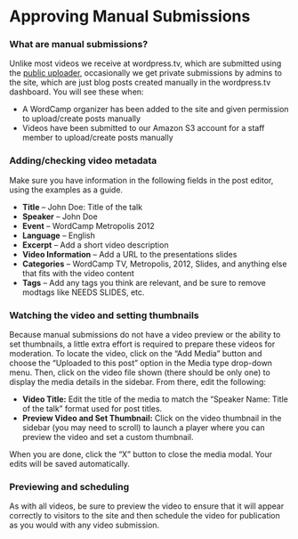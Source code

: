 # Approving Manual Submissions

### What are manual submissions?

Unlike most videos we receive at wordpress.tv, which are submitted using the [public uploader](http://wordpress.tv/submit-video/), occasionally we get private submissions by admins to the site, which are just blog posts created manually in the wordpress.tv dashboard. You will see these when:

* A WordCamp organizer has been added to the site and given permission to upload/create posts manually
* Videos have been submitted to our Amazon S3 account for a staff member to upload/create posts manually

### Adding/checking video metadata
Make sure you have information in the following fields in the post editor, using the examples as a guide.

* **Title** – John Doe: Title of the talk
* **Speaker** – John Doe
* **Event** – WordCamp Metropolis 2012
* **Language** – English
* **Excerpt** – Add a short video description
* **Video Information** – Add a URL to the presentations slides
* **Categories** – WordCamp TV, Metropolis, 2012, Slides, and anything else that fits with the video content
* **Tags** – Add any tags you think are relevant, and be sure to remove modtags like NEEDS SLIDES, etc.

### Watching the video and setting thumbnails
Because manual submissions do not have a video preview or the ability to set thumbnails, a little extra effort is required to prepare these videos for moderation. To locate the video, click on the “Add Media” button and choose the “Uploaded to this post” option in the Media type drop-down menu. Then, click on the video file shown (there should be only one) to display the media details in the sidebar. From there, edit the following:

* **Video Title:** Edit the title of the media to match the “Speaker Name: Title of the talk” format used for post titles.
* **Preview Video and Set Thumbnail:** Click on the video thumbnail in the sidebar (you may need to scroll) to launch a player where you can preview the video and set a custom thumbnail.

When you are done, click the “X” button to close the media modal. Your edits will be saved automatically.

### Previewing and scheduling

As with all videos, be sure to preview the video to ensure that it will appear correctly to visitors to the site and then schedule the video for publication as you would with any video submission.

